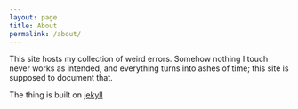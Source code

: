 ```yaml
---
layout: page
title: About
permalink: /about/
---
```


This site hosts my collection of weird errors. Somehow nothing I touch never works as intended, and everything turns into ashes of time; this site is supposed to document that.

The thing is built on [jekyll](https://github.com/jekyll/jekyll)
